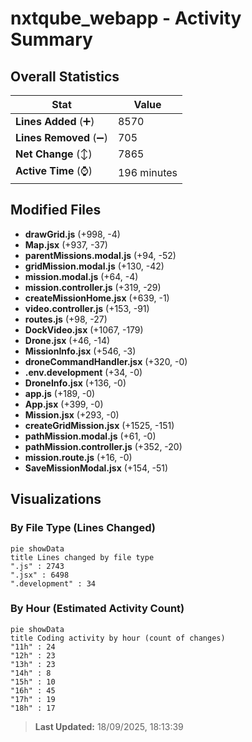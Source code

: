 # nxtqube_webapp - Activity Summary 

## Overall Statistics

| Stat                   | Value                                                             |
| ---------------------- | ----------------------------------------------------------------- |
| **Lines Added** (➕)   | 8570                                          |
| **Lines Removed** (➖) | 705                                        |
| **Net Change** (↕)    | 7865                |
| **Active Time** (⌚)   | 196 minutes |


## Modified Files
- **drawGrid.js** (+998, -4)
- **Map.jsx** (+937, -37)
- **parentMissions.modal.js** (+94, -52)
- **gridMission.modal.js** (+130, -42)
- **mission.modal.js** (+64, -4)
- **mission.controller.js** (+319, -29)
- **createMissionHome.jsx** (+639, -1)
- **video.controller.js** (+153, -91)
- **routes.js** (+98, -27)
- **DockVideo.jsx** (+1067, -179)
- **Drone.jsx** (+46, -14)
- **MissionInfo.jsx** (+546, -3)
- **droneCommandHandler.jsx** (+320, -0)
- **.env.development** (+34, -0)
- **DroneInfo.jsx** (+136, -0)
- **app.js** (+189, -0)
- **App.jsx** (+399, -0)
- **Mission.jsx** (+293, -0)
- **createGridMission.jsx** (+1525, -151)
- **pathMission.modal.js** (+61, -0)
- **pathMission.controller.js** (+352, -20)
- **mission.route.js** (+16, -0)
- **SaveMissionModal.jsx** (+154, -51)

## Visualizations

### By File Type (Lines Changed)

```mermaid
pie showData
title Lines changed by file type
".js" : 2743
".jsx" : 6498
".development" : 34
```

### By Hour (Estimated Activity Count)

```mermaid
pie showData
title Coding activity by hour (count of changes)
"11h" : 24
"12h" : 23
"13h" : 23
"14h" : 8
"15h" : 10
"16h" : 45
"17h" : 19
"18h" : 17
```


> **Last Updated:** 18/09/2025, 18:13:39